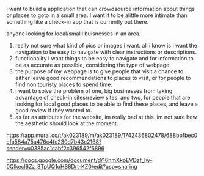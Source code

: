 <!-- def statement -->

i want to build a application that can crowdsource information about things or places to goto in a small area. I want it to be alittle more intimate than something like a check-in app that is currently out there.

<!-- audience -->

anyone looking for local/smalll buisnesses in an area.

<!-- outline of content -->

1. really not sure what kind of pics or images i want.
   all i know is i want the navigation to be easy to navigate with clear instructions or descriptions.
2. functionality i want things to be easy to navigate and for information to be as accurate as possible, considering the type of webpage.
3. the purpose of my webpage is to give people that visit a chance to either leave good recommendations to places to visit, or for people to find non touristy places to spend time.
4. i want to solve the problem of one, big businesses from taking advantage of check-in sites/review sites. and two, for people that are looking for local good places to be able to find these places, and leave a good review if they wanted to.
5. as far as attributes for the website, im really bad at this. im not sure how the aesthetic should look at the moment.

<!-- User Story Map -->

https://app.mural.co/t/ak023189/m/ak023189/1742436802478/688bbfbec0efa584a75a476c4fc230d7b43c2168?sender=u0385ac1cabf2c396542f6896

<!-- SWOT analysis -->

https://docs.google.com/document/d/16nmXkpEVDzf_Iw-0Qlkecl6Zz_3TpUQ1oHS8Drt-KZ0/edit?usp=sharing
